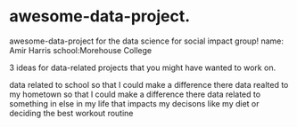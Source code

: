 # awesome-data-project.
awesome-data-project for the data science for social impact group!
name: Amir Harris
school:Morehouse College

3 ideas for data-related projects that you might have wanted to work on.

data related to school so that I could make a difference there
data realted to my hometown so that I could make a difference there
data related to something in else in my life that impacts my decisons like my diet or deciding the best workout routine